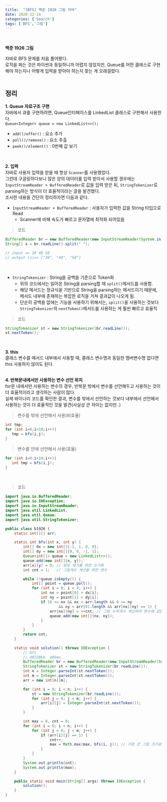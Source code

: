 ```yaml
---
title:  "[BFS] 백준 1926 그림 자바"
date: 2020-12-14
categories: ['Search']
tags: ['BFS','그림']
---
```

<br>

**백준 1926 그림**
<br>

자바로 BFS 문제를 처음 풀어봤다. <br>
로직을 짜는 것은 파이썬과 동일하니까 어렵지 않았지만, Queue를 어떤 클래스로 구현해야 하는지나 어떻게 입력을 받아야 하는지 찾는 게 오래걸렸다. <br>
<br>

## 정리

**1. Queue 자료구조 구현**<br>
자바에서 큐를 구현하려면, Queue인터페이스를 LinkedList 클래스로 구현해서 사용한다.<br>
`Queue<Integer> queue = new LinkedList<>();`<br>

- `add()/offer()` : 요소 추가 
- `poll()/remove()` : 요소 추출
- `peek()/element()` : 0번째 값 보기
<br>

**2. 입력**<br>
자바로 사용자 입력을 받을 때 항상 `Scanner`를 사용했었다.<br>
그런데 구글링하다보니 많은 양의 데이터를 입력 받아서 사용할 경우에는 `InputStreamReader + BufferedReader`로 값을 입력 받은 뒤, `StringTokenizer`로 parsing하는 방식이 더 효율적이라는 글을 발견했다.<br>
조사한 내용을 간단히 정리하자면 다음과 같다.<br>

- `InputStreamReader + BufferedReader` : 사용자가 입력한 값을 String 타입으로 Read<br>
   - Scanner에 비해 속도가 빠르고 문자열에 최적화 되어있음<br>

> 코드

```java
BufferedReader br = new BufferedReader(new InputStreamReader(System.in));
String[] s = br.readLine().split(" ");

// input => 30 40 50
// output (s)=> ["30", "40", "50"]
``` 
<br>

- `StringTokenizer` : String을 공백을 기준으로 Token화<br>
   - 위의 코드에서는 읽어온 String을 parsing할 때 `split()`메서드를 사용함.
   - 해당 메서드는 정규식을 기반으로 String을 parsing하는 메서드이기 때문에, 메서드 내부에 존재하는 복잡한 로직을 거쳐 결과값이 나오게 됨.
   - 단순히 공백을 없애는 기능을 사용하기 위해서는, `split()`을 사용하는 것보다 `StringTokenizer`의 `nextToken()`메서드를 사용하는 게 훨씬 빠르고 효율적

> 코드

```java
StringTokenizer st = new StringTokenizer(br.readLine());
st.nextToken();
```
<br>


**3. this**<br>
 클래스 변수를 메서드 내부에서 사용할 때, 클래스 변수명과 동일한 멤버변수명 없다면 this 사용하지 않아도 된다.<br>
<br>

**4. 반복문내에서만 사용하는 변수 선언 위치**<br>
 for문 내에서만 사용하는 변수의 경우, 반복문 밖에서 변수를 선언해두고 사용하는 것이 더 효율적이라고 생각하는 사람이 많다.<br>
실제 바이너리 코드를 확인한 결과, 변수를 밖에서 선언하는 것보다 내부에서 선언해서 사용하는 것이 더 효율적인 것을 발견(사실상 큰 차이는 없지만..)<br>

> 변수를 밖에 선언해서 사용(비효율)

```java
int tmp;
for (int i=0;i<10;i++){
   tmp = bfs(i,j);
}
```
> 변수를 안에 선언해서 사용(효율)

```java
for (int i=0;i<10;i++){
   int tmp = bfs(i,j);
}
```
<br>



> 코드

```java
import java.io.BufferedReader;
import java.io.IOException;
import java.io.InputStreamReader;
import java.util.LinkedList;
import java.util.Queue;
import java.util.StringTokenizer;

public class b1926 {
    static int[][] arr;

    static int bfs(int x, int y) {
        int[] dx = new int[]{-1, 1, 0, 0};
        int[] dy = new int[]{0, 0, -1, 1};
        Queue<int[]> queue = new LinkedList<>();
        queue.add(new int[]{x, y});
        arr[x][y] = 0; // 방문 체크를 위한 초기화
        int cnt = 1;   // 그림개수 계산을 위한 변수

        while (!queue.isEmpty()) {
            int[] point = queue.poll();
            for (int i = 0; i < 4; i++) {
                int nx = point[0] + dx[i];
                int ny = point[1] + dy[i];
                if (0 <= nx && nx < arr.length && 0 <= ny
                        && ny < arr[0].length && arr[nx][ny] == 1) {
                    arr[nx][ny] = ++cnt; // 그림 누적개수 계산하여 변수에 삽입
                    queue.add(new int[]{nx, ny});
                }
            }
        }
        return cnt;
    }

    static void solution() throws IOException {
        // bfs
        // 49220kb	496ms
        BufferedReader br = new BufferedReader(new InputStreamReader(System.in));
        StringTokenizer st = new StringTokenizer(br.readLine());
        int n = Integer.parseInt(st.nextToken());
        int m = Integer.parseInt(st.nextToken());
        arr = new int[n][m];

        for (int i = 0; i < n; i++) {
            st = new StringTokenizer(br.readLine());
            for (int j = 0; j < m; j++) {
                arr[i][j] = Integer.parseInt(st.nextToken());
            }
        }

        int max = 0, cnt = 0;
        for (int i = 0; i < n; i++) {
            for (int j = 0; j < m; j++) {
                if (arr[i][j] == 1) {
                    cnt++;
                    max = Math.max(max, bfs(i, j)); // 가장 큰 그림 크기로 초기화
                }
            }
        }
        System.out.println(cnt);
        System.out.println(max);
    }

    public static void main(String[] args) throws IOException {
        solution();
    }
}

```


<br><br>